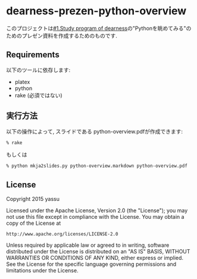 dearness-prezen-python-overview
=================================

このプロジェクトは[#1.Study program of dearness](https://atnd.org/events/67346)の"Pythonを眺めてみる"のためのプレゼン資料を作成するためのものです.

Requirements
--------------


以下のツールに依存します:

* platex
* python
* rake (必須ではない)

実行方法
--------------

以下の操作によって, スライドである python-overview.pdfが作成できます:

``` bash
% rake
```

もしくは

``` bash
% python mkja2slides.py python-overview.markdown python-overview.pdf
```

License
---------

Copyright 2015 yassu

Licensed under the Apache License, Version 2.0 (the "License");
you may not use this file except in compliance with the License.
You may obtain a copy of the License at

    http://www.apache.org/licenses/LICENSE-2.0

Unless required by applicable law or agreed to in writing, software
distributed under the License is distributed on an "AS IS" BASIS,
WITHOUT WARRANTIES OR CONDITIONS OF ANY KIND, either express or implied.
See the License for the specific language governing permissions and
limitations under the License.
